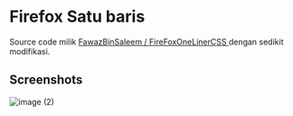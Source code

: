 
# Firefox Satu baris

Source code milik [FawazBinSaleem / FireFoxOneLinerCSS ](https://github.com/FawazBinSaleem/FireFoxOneLinerCSS) dengan sedikit modifikasi.


## Screenshots

![image (2)](https://github.com/user-attachments/assets/34fa8280-5567-452e-a5ab-f842d962011f)

